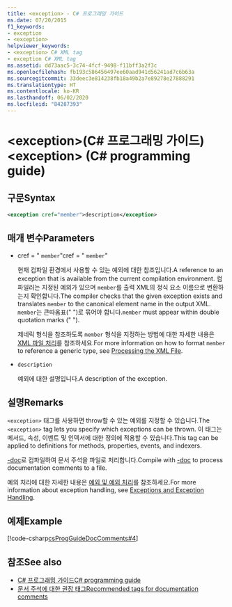 ```yaml
---
title: <exception> - C# 프로그래밍 가이드
ms.date: 07/20/2015
f1_keywords:
- exception
- <exception>
helpviewer_keywords:
- <exception> C# XML tag
- exception C# XML tag
ms.assetid: dd73aac5-3c74-4fcf-9498-f11bff3a2f3c
ms.openlocfilehash: fb193c586456497ee60aad941d56241ad7c6b63a
ms.sourcegitcommit: 33deec3e814238fb18a49b2a7e89278e27888291
ms.translationtype: HT
ms.contentlocale: ko-KR
ms.lasthandoff: 06/02/2020
ms.locfileid: "84287393"
---
```

# <a name="exception-c-programming-guide"></a><span data-ttu-id="4d930-102">\<exception>(C# 프로그래밍 가이드)</span><span class="sxs-lookup"><span data-stu-id="4d930-102">\<exception> (C# programming guide)</span></span>

## <a name="syntax"></a><span data-ttu-id="4d930-103">구문</span><span class="sxs-lookup"><span data-stu-id="4d930-103">Syntax</span></span>

```xml
<exception cref="member">description</exception>
```

## <a name="parameters"></a><span data-ttu-id="4d930-104">매개 변수</span><span class="sxs-lookup"><span data-stu-id="4d930-104">Parameters</span></span>

- <span data-ttu-id="4d930-105">cref = " `member`"</span><span class="sxs-lookup"><span data-stu-id="4d930-105">cref = " `member`"</span></span>

  <span data-ttu-id="4d930-106">현재 컴파일 환경에서 사용할 수 있는 예외에 대한 참조입니다.</span><span class="sxs-lookup"><span data-stu-id="4d930-106">A reference to an exception that is available from the current compilation environment.</span></span> <span data-ttu-id="4d930-107">컴파일러는 지정된 예외가 있으며 `member`를 출력 XML의 정식 요소 이름으로 변환하는지 확인합니다.</span><span class="sxs-lookup"><span data-stu-id="4d930-107">The compiler checks that the given exception exists and translates `member` to the canonical element name in the output XML.</span></span> <span data-ttu-id="4d930-108">`member`는 큰따옴표(" ")로 묶어야 합니다.</span><span class="sxs-lookup"><span data-stu-id="4d930-108">`member` must appear within double quotation marks (" ").</span></span>

  <span data-ttu-id="4d930-109">제네릭 형식을 참조하도록 `member` 형식을 지정하는 방법에 대한 자세한 내용은 [XML 파일 처리](processing-the-xml-file.md)를 참조하세요.</span><span class="sxs-lookup"><span data-stu-id="4d930-109">For more information on how to format `member` to reference a generic type, see [Processing the XML File](processing-the-xml-file.md).</span></span>

- `description`

  <span data-ttu-id="4d930-110">예외에 대한 설명입니다.</span><span class="sxs-lookup"><span data-stu-id="4d930-110">A description of the exception.</span></span>

## <a name="remarks"></a><span data-ttu-id="4d930-111">설명</span><span class="sxs-lookup"><span data-stu-id="4d930-111">Remarks</span></span>

<span data-ttu-id="4d930-112">`<exception>` 태그를 사용하면 throw할 수 있는 예외를 지정할 수 있습니다.</span><span class="sxs-lookup"><span data-stu-id="4d930-112">The `<exception>` tag lets you specify which exceptions can be thrown.</span></span> <span data-ttu-id="4d930-113">이 태그는 메서드, 속성, 이벤트 및 인덱서에 대한 정의에 적용할 수 있습니다.</span><span class="sxs-lookup"><span data-stu-id="4d930-113">This tag can be applied to definitions for methods, properties, events, and indexers.</span></span>

<span data-ttu-id="4d930-114">[-doc](../../language-reference/compiler-options/doc-compiler-option.md)로 컴파일하여 문서 주석을 파일로 처리합니다.</span><span class="sxs-lookup"><span data-stu-id="4d930-114">Compile with [-doc](../../language-reference/compiler-options/doc-compiler-option.md) to process documentation comments to a file.</span></span>

<span data-ttu-id="4d930-115">예외 처리에 대한 자세한 내용은 [예외 및 예외 처리](../exceptions/index.md)를 참조하세요.</span><span class="sxs-lookup"><span data-stu-id="4d930-115">For more information about exception handling, see [Exceptions and Exception Handling](../exceptions/index.md).</span></span>

## <a name="example"></a><span data-ttu-id="4d930-116">예제</span><span class="sxs-lookup"><span data-stu-id="4d930-116">Example</span></span>

[!code-csharp[csProgGuideDocComments#4](~/samples/snippets/csharp/VS_Snippets_VBCSharp/csProgGuideDocComments/CS/DocComments.cs#4)]

## <a name="see-also"></a><span data-ttu-id="4d930-117">참조</span><span class="sxs-lookup"><span data-stu-id="4d930-117">See also</span></span>

- [<span data-ttu-id="4d930-118">C# 프로그래밍 가이드</span><span class="sxs-lookup"><span data-stu-id="4d930-118">C# programming guide</span></span>](../index.md)
- [<span data-ttu-id="4d930-119">문서 주석에 대한 권장 태그</span><span class="sxs-lookup"><span data-stu-id="4d930-119">Recommended tags for documentation comments</span></span>](recommended-tags-for-documentation-comments.md)
